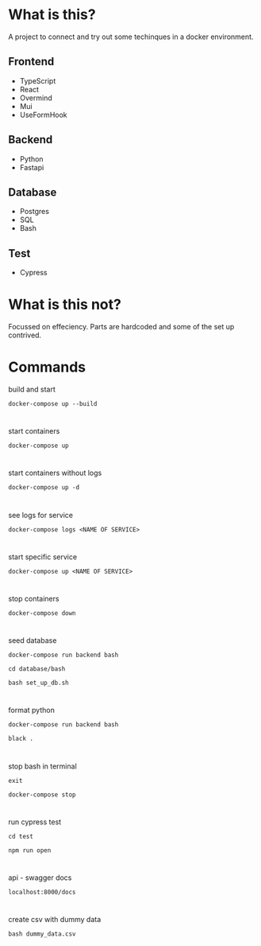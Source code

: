 # What is this?

A project to connect and try out some techinques in a docker environment.

## Frontend

- TypeScript
- React
- Overmind
- Mui
- UseFormHook

## Backend

- Python
- Fastapi

## Database

- Postgres
- SQL
- Bash

## Test

- Cypress

# What is this not?

Focussed on effeciency.
Parts are hardcoded and some of the set up contrived.

# Commands

build and start

`docker-compose up --build`

#

start containers

`docker-compose up`

#

start containers without logs

`docker-compose up -d`

#

see logs for service

`docker-compose logs <NAME OF SERVICE>`

#

start specific service

`docker-compose up <NAME OF SERVICE>`

#

stop containers

`docker-compose down`

#

seed database

`docker-compose run backend bash`

`cd database/bash`

`bash set_up_db.sh`

#

format python

`docker-compose run backend bash`

`black .`

#

stop bash in terminal

`exit`

`docker-compose stop`

#

run cypress test

`cd test`

`npm run open`

#

api - swagger docs

`localhost:8000/docs`

#

create csv with dummy data

`bash dummy_data.csv`
